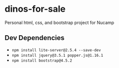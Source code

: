 # dinos-for-sale

Personal html, css, and bootstrap project for Nucamp

## Dev Dependencies

- `npm install lite-server@2.5.4 --save-dev`
- `npm install jquery@3.5.1 popper.js@1.16.1`
- `npm install bootstrap@4.5.2`
